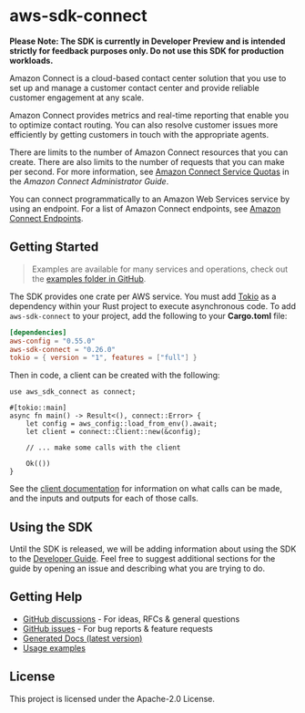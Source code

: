 # aws-sdk-connect

**Please Note: The SDK is currently in Developer Preview and is intended strictly for
feedback purposes only. Do not use this SDK for production workloads.**

Amazon Connect is a cloud-based contact center solution that you use to set up and manage a customer contact center and provide reliable customer engagement at any scale.

Amazon Connect provides metrics and real-time reporting that enable you to optimize contact routing. You can also resolve customer issues more efficiently by getting customers in touch with the appropriate agents.

There are limits to the number of Amazon Connect resources that you can create. There are also limits to the number of requests that you can make per second. For more information, see [Amazon Connect Service Quotas](https://docs.aws.amazon.com/connect/latest/adminguide/amazon-connect-service-limits.html) in the _Amazon Connect Administrator Guide_.

You can connect programmatically to an Amazon Web Services service by using an endpoint. For a list of Amazon Connect endpoints, see [Amazon Connect Endpoints](https://docs.aws.amazon.com/general/latest/gr/connect_region.html).

## Getting Started

> Examples are available for many services and operations, check out the
> [examples folder in GitHub](https://github.com/awslabs/aws-sdk-rust/tree/main/examples).

The SDK provides one crate per AWS service. You must add [Tokio](https://crates.io/crates/tokio)
as a dependency within your Rust project to execute asynchronous code. To add `aws-sdk-connect` to
your project, add the following to your **Cargo.toml** file:

```toml
[dependencies]
aws-config = "0.55.0"
aws-sdk-connect = "0.26.0"
tokio = { version = "1", features = ["full"] }
```

Then in code, a client can be created with the following:

```rust,no_run
use aws_sdk_connect as connect;

#[tokio::main]
async fn main() -> Result<(), connect::Error> {
    let config = aws_config::load_from_env().await;
    let client = connect::Client::new(&config);

    // ... make some calls with the client

    Ok(())
}
```

See the [client documentation](https://docs.rs/aws-sdk-connect/latest/aws_sdk_connect/client/struct.Client.html)
for information on what calls can be made, and the inputs and outputs for each of those calls.

## Using the SDK

Until the SDK is released, we will be adding information about using the SDK to the
[Developer Guide](https://docs.aws.amazon.com/sdk-for-rust/latest/dg/welcome.html). Feel free to suggest
additional sections for the guide by opening an issue and describing what you are trying to do.

## Getting Help

* [GitHub discussions](https://github.com/awslabs/aws-sdk-rust/discussions) - For ideas, RFCs & general questions
* [GitHub issues](https://github.com/awslabs/aws-sdk-rust/issues/new/choose) - For bug reports & feature requests
* [Generated Docs (latest version)](https://awslabs.github.io/aws-sdk-rust/)
* [Usage examples](https://github.com/awslabs/aws-sdk-rust/tree/main/examples)

## License

This project is licensed under the Apache-2.0 License.

